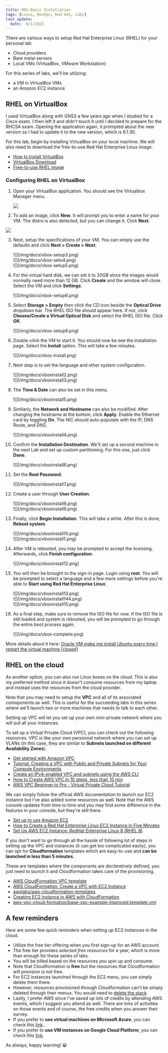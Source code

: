 ```yaml
---
title: 001-Basic Installation
tags: [Linux, DevOps, Red Hat, Labs]
last_update:
  date:  6/1/2023
---
```



There are various ways to setup Red Hat Enterprise Linux (RHEL) for your personal lab:

- Cloud providers
- Bare metal servers
- Local VMs (VirtualBox, VMware Workstation)

For this series of labs, we'll be utilizing:

- a VM in VirtualBox VMs
- an Amazon EC2 instance


## RHEL on VirtualBox

I used VirtualBox along with GNS3 a few years ago when I studied for a Cisco exam. I then left it and didn't touch it until I decided to prepare for the RHCSA exam. Opening the application again, it prompted about the new version so I had to update it to the new version, which is 6.1.30. 

For this lab, begin by installing VirtualBox on your local machine. We will also need to download the free-to-use Red Hat Enterprise Linux image. 

- [How to Install VirtualBox](https://www.wikihow.com/Install-VirtualBox)
- [VirtualBox Download](https://www.virtualbox.org/wiki/Downloads)
- [Free-to-use RHEL image](https://developers.redhat.com/products/rhel/download)

### Configuring RHEL on VirtualBox

 
1. Open your VirtualBox application. You should see the Virtualbox Manager menu.

    <div class="img-center"> 
    
    ![](/img/docs/sv-basic-install-10.png) 
    
    </div>


2. To add an image, click **New**. It will prompt you to enter a name for your VM. The distro is also detected, but you can change it. Click **Next**.

<div class="img-center"> 

![](/img/docs/vbox-setup2.png)

</div>

3. Next, setup the specifications of your VM. You can simply use the defaults and click **Next > Create > Next**.

    <div class="img-center"> 
    ![](/img/docs/vbox-setup3.png)
    </div>

    <div class="img-center"> 
    ![](/img/docs/vbox-setu4.png)
    </div>

    <div class="img-center"> 
    ![](/img/docs/vbox-setup5.png)
    </div>


4. For the virtual hard disk, we can set it to 20GB since the images would normally need more than 12 GB. Click **Create** and the window will close. Select the VM and click **Settings**.

    <div class="img-center"> 
    ![](/img/docs/vbox-setup6.png)
    </div>



5. Select **Storage > Empty** then click the CD icon beside the **Optical Drive** dropdown bar. The RHEL ISO file should appear here. If not, click **Choose/Create a Virtual Optical Disk** and select the RHEL ISO file. Click **OK**.

    <div class="img-center"> 
    ![](/img/docs/vbox-setup8.png)
    </div>


6. Double-click the VM to start it. You should now be see the installation page. Select the **Install** option. This will take a few minutes.

    <div class="img-center"> 
    ![](/img/docs/vbox-install.png)
    </div>


6. Next step is to set the language and other system configuration.

    <div class="img-center"> 
    ![](/img/docs/vboxinstall2.png)
    </div>

    <div class="img-center"> 
    ![](/img/docs/vboxinstall3.png)
    </div>


7. The **Time & Date** can also be set in this menu.

    <div class="img-center"> 
    ![](/img/docs/vboxinstall5.png)
    </div>


8. Similarly, the **Network and Hostname** can also be modified. After changing the hostname at the bottom, click **Apply**. Enable the Ethernet card by toggling **On**. The NIC should auto-populate with the IP, DNS Route, and DNS.

    <div class="img-center"> 
    ![](/img/docs/vboxinstall4.png)
    </div>

9. Confirm the **Installation Destination**. We'll set up a second machine in the next Lab and set up custom partitioning. For this one, just click **Done**.

    <div class="img-center"> 
    ![](/img/docs/vboxinstall6.png)
    </div>



10. Set the **Root Password**.

    <div class="img-center"> 
    ![](/img/docs/vboxinstall7.png)
    </div>


11. Create a user through **User Creation**.

    <div class="img-center"> 
    ![](/img/docs/vboxinstall8.png)
    </div>

    <div class="img-center"> 
    ![](/img/docs/vboxinstall9.png)
    </div>


11. Finally, click **Begin Installation**. This will take a while. After this is done, **Reboot system**.

    <div class="img-center"> 
    ![](/img/docs/vboxinstall10.png)
    </div>

    <div class="img-center"> 
    ![](/img/docs/vboxinstall1.png)
    </div>



12. After VM is rebooted, you may be prompted to accept the licensing. Afterwards, click **Finish configuration**.

    <div class="img-center"> 
    ![](/img/docs/vboxinstall12.png)
    </div>


13. You will then be brought to the sign-in page. Login using **root**. You will be prompted to select a language and a few more settings before you're able to **Start using Red Hat Enterprise Linux**.

    <div class="img-center"> 
    ![](/img/docs/vboxinstall13.png)
    </div>

    <div class="img-center"> 
    ![](/img/docs/vboxinstall144.png)
    </div>

    <div class="img-center"> 
    ![](/img/docs/vboxinstall15.png)
    </div>


14. As a final step, make sure to remove the ISO file for now. If the ISO file is still loaded and system is rebooted, you will be prompted to go through the entire boot process again.

    <div class="img-center"> 
    ![](/img/docs/vbox-complete.png)
    </div>


More details about it here: [Oracle VM make me install Ubuntu every time I restart the virtual machine [closed]](https://stackoverflow.com/questions/60582106/oracle-vm-make-me-install-ubuntu-every-time-i-restart-the-virtual-machine)



## RHEL on the cloud

As another option, you can also run Linux boxes on the cloud. This is also my preferred method since it doesn't consume resources from my laptop and instead uses the resources from the cloud provider.


Note that you may need to setup the **VPC** and all of its associated comoponents as well. This is useful for the succeeding labs in this series where we'll launch two or more machines that needs to talk to each other.

Setting up VPC will let you set up your own mini-private network where you will put all your instances.

To set up a Virtual Private Cloud (VPC), you can check out the following resources. VPC is like your own personoal network where you can set up VLANs (in this case, they are similar to **Subnets launched on different Availability Zones**).

- [Get started with Amazon VPC](https://docs.aws.amazon.com/vpc/latest/userguide/vpc-getting-started.html)
- [Tutorial: Creating a VPC with Public and Private Subnets for Your Compute Environments](https://docs.aws.amazon.com/batch/latest/userguide/create-public-private-vpc.html)
- [Create an IPv4-enabled VPC and subnets using the AWS CLI](https://docs.aws.amazon.com/vpc/latest/userguide/vpc-subnets-commands-example.html)
- [How to Create AWS VPC in 10 steps, less than 10 min](https://varunmanik1.medium.com/how-to-create-aws-vpc-in-10-steps-less-than-5-min-a49ac12064aa)
- [AWS VPC Beginner to Pro - Virtual Private Cloud Tutorial](https://www.youtube.com/watch?v=g2JOHLHh4rI)

We can simply follow the official AWS documentation to launch our EC2 instance but I've also added some resources as well. Note that the AWS console updates from time to time and you may find some difference in the features in your console, but they're still there. 

- [Set up to use Amazon EC2](https://docs.aws.amazon.com/AWSEC2/latest/UserGuide/get-set-up-for-amazon-ec2.html)
- [How to Create a Red Hat Enterprise Linux EC2 Instance in Five Minutes](https://www.youtube.com/watch?v=7oZPy3ozFno)
- [Set Up AWS EC2 Instance: RedHat Enterprise Linux 8 (RHEL 8)](https://dzone.com/articles/set-up-aws-ec2-instance-redhat-enterprise-linux-8)

If you don't want to go through all the hassle of following lot of steps in setting up the VPC and instances (it can get too complicated easily), you can opt for **Cloudformation** templates which are easy-to-use and **can be launched in less than 5 minutes**. 

These are templates where the components are *declaratively* defined, you just need to launch it and Cloudformation takes care of the provisioning.

- [AWS CloudFormation VPC template](https://docs.aws.amazon.com/codebuild/latest/userguide/cloudformation-vpc-template.html)
- [AWS CloudFormation: Create a VPC with EC2 Instance](https://aws.plainenglish.io/aws-cloudformation-create-a-vpc-with-ec2-instance-34e27d59a842)
- [awslabs/aws-cloudformation-templates](https://github.com/awslabs/aws-cloudformation-templates/blob/master/aws/services/VPC/VPC_EC2_Instance_With_Multiple_Static_IPAddresses.yaml)
- [Creating EC2 instance in AWS with CloudFormation](https://octopus.com/blog/aws-cloudformation-ec2-examples)
- [aws-vpc-cloud-formation/base-vpc-example-improved.template.yml](https://github.com/kennyk65/aws-vpc-cloud-formation/blob/master/base-vpc-example-improved.template.yml)



## A few reminders

Here are some few quick reminders when setting up EC2 instances in the cloud.

- Utilize the free tier offering when you first sign-up for an AWS account.
- The free tier provides *selected free resources* for a year, which is more than enough for these series of labs.
- You will be billed based on the resources you spin up and consume.
- Note that Cloudformation is **free** but the resources that Cloudformation will provision is not free.
- For EC2 instances launched through the EC2 menu, you can simply delete them there.
- However, resources provisioned through Cloudformation can't be simply deleted through their menus. You would need to [delete the stack](https://docs.aws.amazon.com/AWSCloudFormation/latest/UserGuide/cfn-console-delete-stack.html).
- Lastly, I prefer AWS since I've saved up lots of credits by attending AWS events, which I suggest you attend as well. There are tons of activities on those events and of course, the free credits when you answer their survey.
- If you prefer to **use virtual machines on Microsoft Azure**, you can check this [link](https://docs.microsoft.com/en-us/azure/virtual-machines/windows/quick-create-portal)..
- If you prefer to **use VM instances on Google Cloud Platform**, you can check this [link](https://cloud.google.com/compute/docs/instances/create-start-instance).


As always, happy learning! 😀
